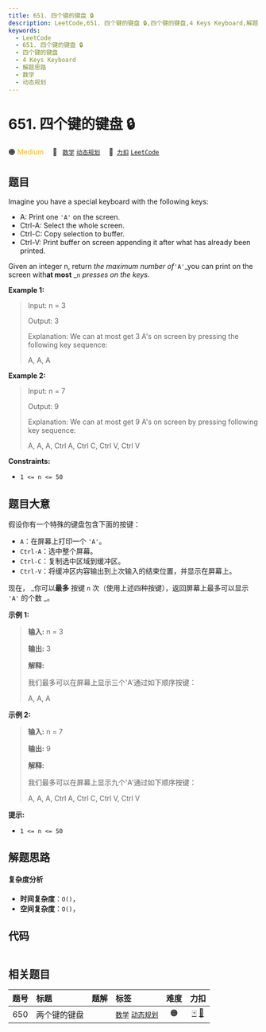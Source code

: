 ```yaml
---
title: 651. 四个键的键盘 🔒
description: LeetCode,651. 四个键的键盘 🔒,四个键的键盘,4 Keys Keyboard,解题思路,数学,动态规划
keywords:
  - LeetCode
  - 651. 四个键的键盘 🔒
  - 四个键的键盘
  - 4 Keys Keyboard
  - 解题思路
  - 数学
  - 动态规划
---
```


# 651. 四个键的键盘 🔒

🟠 <font color=#ffb800>Medium</font>&emsp; 🔖&ensp; [`数学`](/tag/math.md) [`动态规划`](/tag/dynamic-programming.md)&emsp; 🔗&ensp;[`力扣`](https://leetcode.cn/problems/4-keys-keyboard) [`LeetCode`](https://leetcode.com/problems/4-keys-keyboard)

## 题目

Imagine you have a special keyboard with the following keys:

  * A: Print one `'A'` on the screen.
  * Ctrl-A: Select the whole screen.
  * Ctrl-C: Copy selection to buffer.
  * Ctrl-V: Print buffer on screen appending it after what has already been printed.

Given an integer n, return _the maximum number of_`'A'`_you can print on the
screen with**at most** _`n` _presses on the keys_.



**Example 1:**

> Input: n = 3
> 
> Output: 3
> 
> Explanation: We can at most get 3 A's on screen by pressing the following key sequence:
> 
> A, A, A

**Example 2:**

> Input: n = 7
> 
> Output: 9
> 
> Explanation: We can at most get 9 A's on screen by pressing following key sequence:
> 
> A, A, A, Ctrl A, Ctrl C, Ctrl V, Ctrl V

**Constraints:**

  * `1 <= n <= 50`


## 题目大意

假设你有一个特殊的键盘包含下面的按键：

  * `A`：在屏幕上打印一个 `'A'`。
  * `Ctrl-A`：选中整个屏幕。
  * `Ctrl-C`：复制选中区域到缓冲区。
  * `Ctrl-V`：将缓冲区内容输出到上次输入的结束位置，并显示在屏幕上。

现在， _你可以**最多** 按键 `n` 次（使用上述四种按键），返回屏幕上最多可以显示 `'A'` 的个数 _。



**示例 1:**

> 
> 
> 
> 
> 
> **输入:** n = 3
> 
> **输出:** 3
> 
> **解释:** 
> 
> 我们最多可以在屏幕上显示三个'A'通过如下顺序按键：
> 
> A, A, A
> 
> 

**示例 2:**

> 
> 
> 
> 
> 
> **输入:** n = 7
> 
> **输出:** 9
> 
> **解释:** 
> 
> 我们最多可以在屏幕上显示九个'A'通过如下顺序按键：
> 
> A, A, A, Ctrl A, Ctrl C, Ctrl V, Ctrl V
> 
> 



**提示:**

  * `1 <= n <= 50`


## 解题思路

#### 复杂度分析

- **时间复杂度**：`O()`，
- **空间复杂度**：`O()`，

## 代码

```javascript

```

## 相关题目

<!-- prettier-ignore -->
| 题号 | 标题 | 题解 | 标签 | 难度 | 力扣 |
| :------: | :------ | :------: | :------ | :------: | :------: |
| 650 | 两个键的键盘 |  |  [`数学`](/tag/math.md) [`动态规划`](/tag/dynamic-programming.md) | 🟠 | [🀄️](https://leetcode.cn/problems/2-keys-keyboard) [🔗](https://leetcode.com/problems/2-keys-keyboard) |